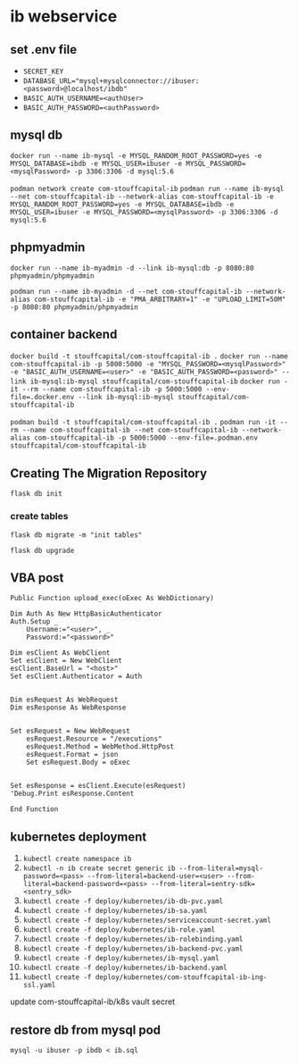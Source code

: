 # ib webservice

## set .env file

- `SECRET_KEY`
- `DATABASE_URL="mysql+mysqlconnector://ibuser:<password>@localhost/ibdb"`
- `BASIC_AUTH_USERNAME=<authUser>`
- `BASIC_AUTH_PASSWORD=<authPassword>`

## mysql db

`docker run --name ib-mysql -e MYSQL_RANDOM_ROOT_PASSWORD=yes -e MYSQL_DATABASE=ibdb -e MYSQL_USER=ibuser -e MYSQL_PASSWORD=<mysqlPassword> -p 3306:3306 -d mysql:5.6`

`podman network create com-stouffcapital-ib`
`podman run --name ib-mysql --net com-stouffcapital-ib --network-alias com-stouffcapital-ib -e MYSQL_RANDOM_ROOT_PASSWORD=yes -e MYSQL_DATABASE=ibdb -e MYSQL_USER=ibuser -e MYSQL_PASSWORD=<mysqlPassword> -p 3306:3306 -d mysql:5.6`

## phpmyadmin

`docker run --name ib-myadmin -d --link ib-mysql:db -p 8080:80 phpmyadmin/phpmyadmin`

`podman run --name ib-myadmin -d --net com-stouffcapital-ib --network-alias com-stouffcapital-ib -e "PMA_ARBITRARY=1" -e "UPLOAD_LIMIT=50M" -p 8080:80 phpmyadmin/phpmyadmin`

## container backend

`docker build -t stouffcapital/com-stouffcapital-ib .`
`docker run --name com-stouffcapital-ib -p 5000:5000 -e "MYSQL_PASSWORD=<mysqlPassword>" -e "BASIC_AUTH_USERNAME=<user>" -e "BASIC_AUTH_PASSWORD=<password>" --link ib-mysql:ib-mysql stouffcapital/com-stouffcapital-ib`
`docker run -it --rm --name com-stouffcapital-ib -p 5000:5000 --env-file=.docker.env --link ib-mysql:ib-mysql stouffcapital/com-stouffcapital-ib`

`podman build -t stouffcapital/com-stouffcapital-ib .`
`podman run -it --rm --name com-stouffcapital-ib --net com-stouffcapital-ib --network-alias com-stouffcapital-ib -p 5000:5000 --env-file=.podman.env stouffcapital/com-stouffcapital-ib`


## Creating The Migration Repository

`flask db init`

### create tables

`flask db migrate -m "init tables"`

`flask db upgrade`

## VBA post

```
Public Function upload_exec(oExec As WebDictionary)

Dim Auth As New HttpBasicAuthenticator
Auth.Setup _
    Username:="<user>", _
    Password:="<password>"

Dim esClient As WebClient
Set esClient = New WebClient
esClient.BaseUrl = "<host>"
Set esClient.Authenticator = Auth


Dim esRequest As WebRequest
Dim esResponse As WebResponse


Set esRequest = New WebRequest
    esRequest.Resource = "/executions"
    esRequest.Method = WebMethod.HttpPost
    esRequest.Format = json
    Set esRequest.Body = oExec


Set esResponse = esClient.Execute(esRequest)
'Debug.Print esResponse.Content

End Function
```

## kubernetes deployment

1. `kubectl create namespace ib`
1. `kubectl -n ib create secret generic ib --from-literal=mysql-password=<pass> --from-literal=backend-user=<user> --from-literal=backend-password=<pass> --from-literal=sentry-sdk=<sentry_sdk>`
1. `kubectl create -f deploy/kubernetes/ib-db-pvc.yaml`
1. `kubectl create -f deploy/kubernetes/ib-sa.yaml`
1. `kubectl create -f deploy/kubernetes/serviceaccount-secret.yaml`
1. `kubectl create -f deploy/kubernetes/ib-role.yaml`
1. `kubectl create -f deploy/kubernetes/ib-rolebinding.yaml`
1. `kubectl create -f deploy/kubernetes/ib-backend-pvc.yaml`
1. `kubectl create -f deploy/kubernetes/ib-mysql.yaml`
1. `kubectl create -f deploy/kubernetes/ib-backend.yaml`
1. `kubectl create -f deploy/kubernetes/com-stouffcapital-ib-ing-ssl.yaml`

update com-stouffcapital-ib/k8s vault secret

## restore db from mysql pod

`mysql -u ibuser -p ibdb < ib.sql`
